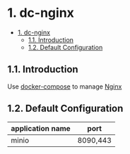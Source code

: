 # 1. dc-nginx

- [1. dc-nginx](#1-dc-nginx)
  - [1.1. Introduction](#11-introduction)
  - [1.2. Default Configuration](#12-default-configuration)

## 1.1. Introduction

Use [docker-compose](https://github.com/docker/compose) to manage [Nginx](https://nginx.org/en/)

## 1.2. Default Configuration

| application name | port |
| ---- |----|
| minio | 8090,443 |
